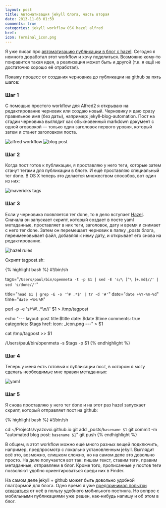 ```yaml
---
layout: post
title: Автоматизация jekyll блога, часть вторая
date: 2013-11-03 01:59
comments: true
categories: jekyll workflow OSX hazel alfred 
href: 
icon: Terminal_icon.png
---
```


Я уже писал про [автоматизацию публикации в блог с hazel](/blog/2013/10/22/hazel-jekyll-automation/). Сегодня я немного доработал этот workflow и хочу поделиться. Возможно кому-то понравится такая идея, а реализация может быть и другой (т.к. я ещё не достаточно хорошо её отработал).

Покажу процесс от создания черновика до публикации на github за пять шагов:
<!--more-->

### Шаг 1

С помощью простого workflow для Alfred2 я открываю на редактирование черновик или создаю новый. Черновику я даю сразу правильное имя (без даты), например: jekyll-blog-automation. Пост на стадии черновика выглядит как обыкновенный markdown документ с одной оговоркой — только один заголовок первого уровня, который затем и станет заголовком поста.

![alfred workflow](https://www.monosnap.com/image/1NfhYioXB08PKbYJvo47ypTwn.png)
![blog post](https://www.monosnap.com/image/hsvV14yotADdzLMhB4hjLOusW.png)

### Шаг 2

Когда пост готов к публикации, я проставляю у него теги, которые затем станут тегами для публикации в блоге. И ещё проставляю специальный тег done. В OS X теперь это делается множеством способов, вот один из них:

![mavericks tags](https://www.monosnap.com/image/DqA3wrnud7alek8ZosUfay4Kk.png)

### Шаг 3

Если у черновика появляется тег done, то в дело вступает [Hazel](http://paul.elms.pro/blog/2013/10/18/hazel-vs-automator/). Сначала он запускает скрипт, который создает в посте yaml метаданные, проставляет в них теги, заголовок, дату и время и снимает с него тег done. Затем он перемещает черновик в папку _posts блога, переименовывает файл, добавляя к нему дату, и открывает его снова на редактирование.

![hazel rules](https://www.monosnap.com/image/A90ST5M6Ffv2lqJG4HZ0G6WJA.png)

Скрипт tagpost.sh:

{% highlight bash %}
#!/bin/sh

tags="`/Users/paul/bin/openmeta -t -p $1 | sed -E 's/\ [^\ ]+.md$//' | sed 's/done//'`"

title="`head $1 | grep -E -o '^# .*$' | tr -d '#'`"
date="`date +%Y-%m-%d`"
time="`date +%H:%M`"

perl -p -e 's/^#\ .*\n//' $1 > /tmp/tagpost

echo "---
layout: post
title:$title
date: $date $time
comments: true
categories: $tags
href: 
icon: _icon.png
---" > $1

cat /tmp/tagpost >> $1

/Users/paul/bin/openmeta -s $tags -p $1
{% endhighlight %}

### Шаг 4

Теперь у меня есть готовый к публикации пост, в котором я могу сделать необходимые мне правки метаданных:

![yaml](https://www.monosnap.com/image/4gz2lEGwWmMQxRWwEfWEhMqrg.png)

### Шаг 5

Я снова проставляю у него тег done и на этот раз hazel запускает скрипт, который отправляет пост на github:

{% highlight bash %}
#!/bin/sh

cd ~/Projects/vyazovoi.github.io
git add _posts/`basename $1`
git commit -m "automated blog post: `basename $1`"
git push
{% endhighlight %}

В общем, в этот workflow можно ещё много разных вещей подключить, например, предпросмотр с локально установленным jekyll. Выглядит всё это, возможно, слишком сложно, но на самом деле это довольно просто. На деле получается вот так: пишем текст, ставим теги, правим метаданные, отправляем в блог. Кроме того, прописанные у постов теги позволяют удобно ориентироваться среди них в Finder.

На самом деле jekyll + github может быть довольно удобной платформой для блога. Одно время я уже [предпринимал попытки отказаться](http://paul.elms.pro/blog/2013/05/04/novaia-platforma-dlia-blogha/) от неё в пользу удобного мобильного постинга. Но вопрос с мобильными публикациями уже решен, как-нибудь напишу и об этом в блог.